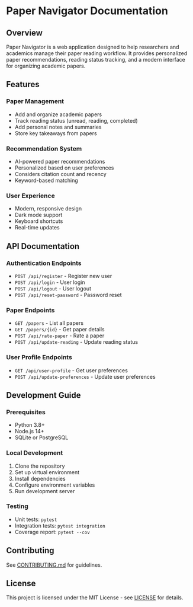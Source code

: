 # Paper Navigator Documentation

## Overview
Paper Navigator is a web application designed to help researchers and academics manage their paper reading workflow. It provides personalized paper recommendations, reading status tracking, and a modern interface for organizing academic papers.

## Features

### Paper Management
- Add and organize academic papers
- Track reading status (unread, reading, completed)
- Add personal notes and summaries
- Store key takeaways from papers

### Recommendation System
- AI-powered paper recommendations
- Personalized based on user preferences
- Considers citation count and recency
- Keyword-based matching

### User Experience
- Modern, responsive design
- Dark mode support
- Keyboard shortcuts
- Real-time updates

## API Documentation

### Authentication Endpoints
- `POST /api/register` - Register new user
- `POST /api/login` - User login
- `POST /api/logout` - User logout
- `POST /api/reset-password` - Password reset

### Paper Endpoints
- `GET /papers` - List all papers
- `GET /papers/{id}` - Get paper details
- `POST /api/rate-paper` - Rate a paper
- `POST /api/update-reading` - Update reading status

### User Profile Endpoints
- `GET /api/user-profile` - Get user preferences
- `POST /api/update-preferences` - Update user preferences

## Development Guide

### Prerequisites
- Python 3.8+
- Node.js 14+
- SQLite or PostgreSQL

### Local Development
1. Clone the repository
2. Set up virtual environment
3. Install dependencies
4. Configure environment variables
5. Run development server

### Testing
- Unit tests: `pytest`
- Integration tests: `pytest integration`
- Coverage report: `pytest --cov`

## Contributing
See [CONTRIBUTING.md](CONTRIBUTING.md) for guidelines.

## License
This project is licensed under the MIT License - see [LICENSE](LICENSE) for details. 